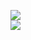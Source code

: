 [![](https://img.shields.io/badge/Made%20With-Github%20Spray-lightgrey.svg?style=for-the-badge&logo=github)](https://github.com/Annihil/github-spray#3425)  
[![](https://i.imgur.com/2DrTn0Z.gif)](https://github.com/Annihil/github-spray)